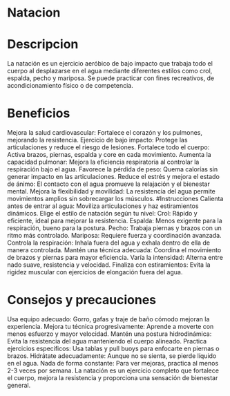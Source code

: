# Natacion
# Descripcion
La natación es un ejercicio aeróbico de bajo impacto que trabaja todo el cuerpo al desplazarse en el agua mediante diferentes estilos como crol, espalda, pecho y mariposa. Se puede practicar con fines recreativos, de acondicionamiento físico o de competencia.
# Beneficios 
Mejora la salud cardiovascular: Fortalece el corazón y los pulmones, mejorando la resistencia.
Ejercicio de bajo impacto: Protege las articulaciones y reduce el riesgo de lesiones.
Fortalece todo el cuerpo: Activa brazos, piernas, espalda y core en cada movimiento.
Aumenta la capacidad pulmonar: Mejora la eficiencia respiratoria al controlar la respiración bajo el agua.
Favorece la pérdida de peso: Quema calorías sin generar impacto en las articulaciones.
Reduce el estrés y mejora el estado de ánimo: El contacto con el agua promueve la relajación y el bienestar mental.
Mejora la flexibilidad y movilidad: La resistencia del agua permite movimientos amplios sin sobrecargar los músculos.
#Instrucciones
Calienta antes de entrar al agua: Moviliza articulaciones y haz estiramientos dinámicos.
Elige el estilo de natación según tu nivel:
Crol: Rápido y eficiente, ideal para mejorar la resistencia.
Espalda: Menos exigente para la respiración, bueno para la postura.
Pecho: Trabaja piernas y brazos con un ritmo más controlado.
Mariposa: Requiere fuerza y coordinación avanzada.
Controla la respiración: Inhala fuera del agua y exhala dentro de ella de manera controlada.
Mantén una técnica adecuada: Coordina el movimiento de brazos y piernas para mayor eficiencia.
Varía la intensidad: Alterna entre nado suave, resistencia y velocidad.
Finaliza con estiramientos: Evita la rigidez muscular con ejercicios de elongación fuera del agua.

# Consejos y precauciones
Usa equipo adecuado: Gorro, gafas y traje de baño cómodo mejoran la experiencia.
Mejora tu técnica progresivamente: Aprende a moverte con menos esfuerzo y mayor velocidad.
Mantén una postura hidrodinámica: Evita la resistencia del agua manteniendo el cuerpo alineado.
Practica ejercicios específicos: Usa tablas y pull buoys para enfocarte en piernas o brazos.
Hidrátate adecuadamente: Aunque no se sienta, se pierde líquido en el agua.
Nada de forma constante: Para ver mejoras, practica al menos 2-3 veces por semana.
La natación es un ejercicio completo que fortalece el cuerpo, mejora la resistencia y proporciona una sensación de bienestar general.
